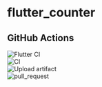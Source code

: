 # flutter_counter

## GitHub Actions

![Flutter CI](https://github.com/miajimyu/flutter_counter/workflows/Flutter%20CI/badge.svg)  
![CI](https://github.com/miajimyu/flutter_counter/workflows/CI/badge.svg)  
![Upload artifact](https://github.com/miajimyu/flutter_counter/workflows/Upload%20artifact/badge.svg)  
![pull_request](https://github.com/miajimyu/flutter_counter/workflows/pull_request/badge.svg)  
